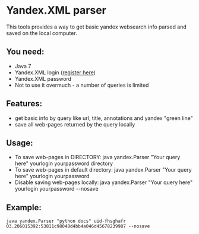 Yandex.XML parser
=================

This tools provides a way to get basic yandex websearch info parsed and saved on the local computer.

## You need:
 - Java 7
 - Yandex.XML login ([register here][YA.XML])
 - Yandex.XML password
 - Not to use it overmuch - a number of queries is limited

## Features:
 - get basic info by query like url, title, annotations and yandex "green line"
 - save all web-pages returned by the query locally

## Usage:
 - To save web-pages in DIRECTORY:
       java yandex.Parser "Your query here" yourlogin yourpassword directory
 - To save web-pages in default directory:
       java yandex.Parser "Your query here" yourlogin yourpassword
 - Disable saving web-pages locally:
       java yandex.Parser "Your query here" yourlogin yourpassword --nosave

## Example:
    java yandex.Parser "python docs" uid-fhsghafr 03.206015392:53811c98048d4bb4a046d45678239987 --nosave

[YA.XML]: http://xml.yandex.com/
